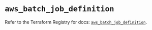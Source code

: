 # `aws_batch_job_definition`

Refer to the Terraform Registry for docs: [`aws_batch_job_definition`](https://registry.terraform.io/providers/hashicorp/aws/6.12.0/docs/resources/batch_job_definition).
